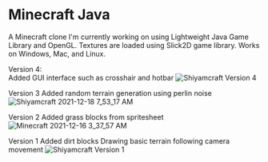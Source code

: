 # Minecraft Java
A Minecraft clone I'm currently working on using Lightweight Java Game Library and OpenGL. Textures are loaded using Slick2D game library. Works on Windows, Mac, and Linux.

Version 4: <br />
Added GUI interface such as crosshair and hotbar
![Shiyamcraft Version 4](https://user-images.githubusercontent.com/76540854/147245873-ad82f30a-9945-4547-8b2f-fda35eac7f31.png)

Version 3
Added random terrain generation using perlin noise
![Shiyamcraft 2021-12-18 7_53_17 AM](https://user-images.githubusercontent.com/76540854/146641884-b122a352-6ed4-412d-87d1-3fdb47da1d11.png)

Version 2
Added grass blocks from spritesheet
![Minecraft 2021-12-16 3_37_57 AM](https://user-images.githubusercontent.com/76540854/147244966-4a6d1f8d-4f9f-4107-a0f7-5ff729f1620c.png)

Version 1
Added dirt blocks
Drawing basic terrain following camera movement
![Shiyamcraft Version 1](https://user-images.githubusercontent.com/76540854/147245684-6742fb5f-395c-4fa3-aa07-a40f88e3f480.png)

